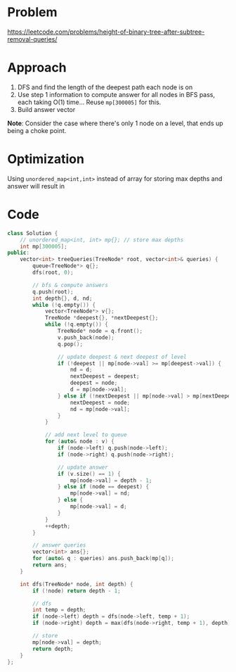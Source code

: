 # Problem
https://leetcode.com/problems/height-of-binary-tree-after-subtree-removal-queries/

# Approach
1. DFS and find the length of the deepest path each node is on
2. Use step 1 information to compute answer for all nodes in BFS pass, each taking O(1) time... Reuse `mp[300005]` for this.
3. Build answer vector

**Note**:
Consider the case where there's only 1 node on a level, that ends up being a choke point.

# Optimization
Using `unordered_map<int,int>` instead of array for storing max depths and answer will result in 

# Code
```cpp []
class Solution {
    // unordered_map<int, int> mp{}; // store max depths
    int mp[300005];
public:
    vector<int> treeQueries(TreeNode* root, vector<int>& queries) {
        queue<TreeNode*> q{};
        dfs(root, 0);

        // bfs & compute answers
        q.push(root);
        int depth{}, d, nd;
        while (!q.empty()) {
            vector<TreeNode*> v{};
            TreeNode *deepest{}, *nextDeepest{};
            while (!q.empty()) {
                TreeNode* node = q.front();
                v.push_back(node);
                q.pop();

                // update deepest & next deepest of level
                if (!deepest || mp[node->val] >= mp[deepest->val]) {
                    nd = d;
                    nextDeepest = deepest;
                    deepest = node;
                    d = mp[node->val];
                } else if (!nextDeepest || mp[node->val] > mp[nextDeepest->val]) {
                    nextDeepest = node;
                    nd = mp[node->val];
                }
            }

            // add next level to queue
            for (auto& node : v) {
                if (node->left) q.push(node->left);
                if (node->right) q.push(node->right);

                // update answer
                if (v.size() == 1) {
                    mp[node->val] = depth - 1;
                } else if (node == deepest) {
                    mp[node->val] = nd;
                } else {
                    mp[node->val] = d;
                }
            }
            ++depth;
        }

        // answer queries
        vector<int> ans{};
        for (auto& q : queries) ans.push_back(mp[q]);
        return ans;
    }

    int dfs(TreeNode* node, int depth) {
        if (!node) return depth - 1;

        // dfs
        int temp = depth;
        if (node->left) depth = dfs(node->left, temp + 1);
        if (node->right) depth = max(dfs(node->right, temp + 1), depth);

        // store
        mp[node->val] = depth;
        return depth;
    }
};
```